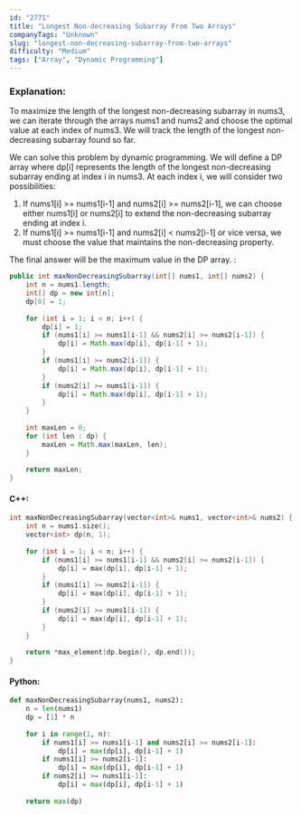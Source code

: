 ```yaml
---
id: "2771"
title: "Longest Non-decreasing Subarray From Two Arrays"
companyTags: "Unknown"
slug: "longest-non-decreasing-subarray-from-two-arrays"
difficulty: "Medium"
tags: ["Array", "Dynamic Programming"]
---
```


### Explanation:
To maximize the length of the longest non-decreasing subarray in nums3, we can iterate through the arrays nums1 and nums2 and choose the optimal value at each index of nums3. We will track the length of the longest non-decreasing subarray found so far.

We can solve this problem by dynamic programming. We will define a DP array where dp[i] represents the length of the longest non-decreasing subarray ending at index i in nums3. At each index i, we will consider two possibilities:
1. If nums1[i] >= nums1[i-1] and nums2[i] >= nums2[i-1], we can choose either nums1[i] or nums2[i] to extend the non-decreasing subarray ending at index i.
2. If nums1[i] >= nums1[i-1] and nums2[i] < nums2[i-1] or vice versa, we must choose the value that maintains the non-decreasing property.

The final answer will be the maximum value in the DP array.
:
```java
public int maxNonDecreasingSubarray(int[] nums1, int[] nums2) {
    int n = nums1.length;
    int[] dp = new int[n];
    dp[0] = 1;
    
    for (int i = 1; i < n; i++) {
        dp[i] = 1;
        if (nums1[i] >= nums1[i-1] && nums2[i] >= nums2[i-1]) {
            dp[i] = Math.max(dp[i], dp[i-1] + 1);
        }
        if (nums1[i] >= nums2[i-1]) {
            dp[i] = Math.max(dp[i], dp[i-1] + 1);
        }
        if (nums2[i] >= nums1[i-1]) {
            dp[i] = Math.max(dp[i], dp[i-1] + 1);
        }
    }
    
    int maxLen = 0;
    for (int len : dp) {
        maxLen = Math.max(maxLen, len);
    }
    
    return maxLen;
}
```

#### C++:
```cpp
int maxNonDecreasingSubarray(vector<int>& nums1, vector<int>& nums2) {
    int n = nums1.size();
    vector<int> dp(n, 1);
    
    for (int i = 1; i < n; i++) {
        if (nums1[i] >= nums1[i-1] && nums2[i] >= nums2[i-1]) {
            dp[i] = max(dp[i], dp[i-1] + 1);
        }
        if (nums1[i] >= nums2[i-1]) {
            dp[i] = max(dp[i], dp[i-1] + 1);
        }
        if (nums2[i] >= nums1[i-1]) {
            dp[i] = max(dp[i], dp[i-1] + 1);
        }
    }
    
    return *max_element(dp.begin(), dp.end());
}
```

#### Python:
```python
def maxNonDecreasingSubarray(nums1, nums2):
    n = len(nums1)
    dp = [1] * n
    
    for i in range(1, n):
        if nums1[i] >= nums1[i-1] and nums2[i] >= nums2[i-1]:
            dp[i] = max(dp[i], dp[i-1] + 1)
        if nums1[i] >= nums2[i-1]:
            dp[i] = max(dp[i], dp[i-1] + 1)
        if nums2[i] >= nums1[i-1]:
            dp[i] = max(dp[i], dp[i-1] + 1)
    
    return max(dp)
```